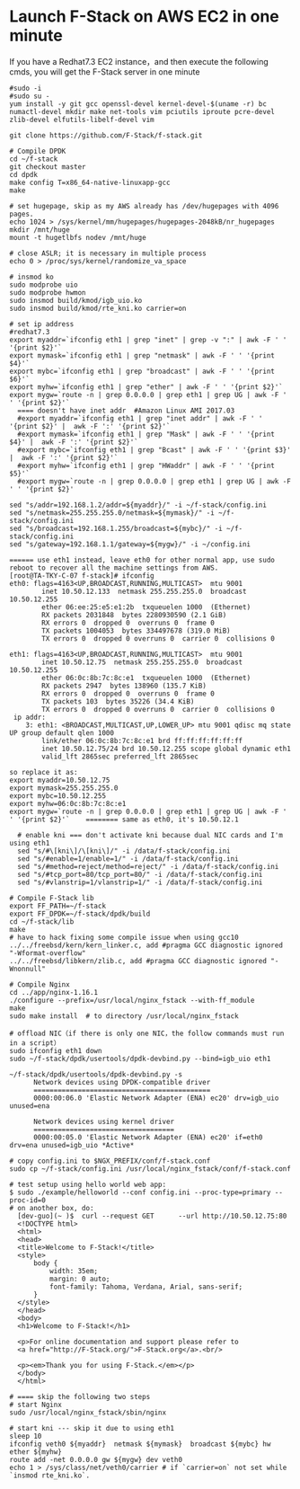# Launch F-Stack on AWS EC2 in one minute

  If you have a Redhat7.3 EC2 instance，and then execute the following cmds, you will get the F-Stack server in one minute 

    #sudo -i
    #sudo su -
    yum install -y git gcc openssl-devel kernel-devel-$(uname -r) bc numactl-devel mkdir make net-tools vim pciutils iproute pcre-devel zlib-devel elfutils-libelf-devel vim

    git clone https://github.com/F-Stack/f-stack.git

    # Compile DPDK
    cd ~/f-stack
    git checkout master
    cd dpdk
    make config T=x86_64-native-linuxapp-gcc
    make

    # set hugepage, skip as my AWS already has /dev/hugepages with 4096 pages.
    echo 1024 > /sys/kernel/mm/hugepages/hugepages-2048kB/nr_hugepages
    mkdir /mnt/huge
    mount -t hugetlbfs nodev /mnt/huge

    # close ASLR; it is necessary in multiple process
    echo 0 > /proc/sys/kernel/randomize_va_space

    # insmod ko
    sudo modprobe uio
    sudo modprobe hwmon
    sudo insmod build/kmod/igb_uio.ko
    sudo insmod build/kmod/rte_kni.ko carrier=on

    # set ip address
    #redhat7.3
    export myaddr=`ifconfig eth1 | grep "inet" | grep -v ":" | awk -F ' '  '{print $2}'`
    export mymask=`ifconfig eth1 | grep "netmask" | awk -F ' ' '{print $4}'`
    export mybc=`ifconfig eth1 | grep "broadcast" | awk -F ' ' '{print $6}'`
    export myhw=`ifconfig eth1 | grep "ether" | awk -F ' ' '{print $2}'`
    export mygw=`route -n | grep 0.0.0.0 | grep eth1 | grep UG | awk -F ' ' '{print $2}'`
      ==== doesn't have inet addr  #Amazon Linux AMI 2017.03
      #export myaddr=`ifconfig eth1 | grep "inet addr" | awk -F ' '  '{print $2}' |  awk -F ':' '{print $2}'`
      #export mymask=`ifconfig eth1 | grep "Mask" | awk -F ' ' '{print $4}' |  awk -F ':' '{print $2}'`
      #export mybc=`ifconfig eth1 | grep "Bcast" | awk -F ' ' '{print $3}' |  awk -F ':' '{print $2}'`
      #export myhw=`ifconfig eth1 | grep "HWaddr" | awk -F ' ' '{print $5}'`
      #export mygw=`route -n | grep 0.0.0.0 | grep eth1 | grep UG | awk -F ' ' '{print $2}'

    sed "s/addr=192.168.1.2/addr=${myaddr}/" -i ~/f-stack/config.ini
    sed "s/netmask=255.255.255.0/netmask=${mymask}/" -i ~/f-stack/config.ini
    sed "s/broadcast=192.168.1.255/broadcast=${mybc}/" -i ~/f-stack/config.ini
    sed "s/gateway=192.168.1.1/gateway=${mygw}/" -i ~/config.ini

    ====== use eth1 instead, leave eth0 for other normal app, use sudo reboot to recover all the machine settings from AWS.
    [root@TA-TKY-C-07 f-stack]# ifconfig
    eth0: flags=4163<UP,BROADCAST,RUNNING,MULTICAST>  mtu 9001
            inet 10.50.12.133  netmask 255.255.255.0  broadcast 10.50.12.255
            ether 06:ee:25:e5:e1:2b  txqueuelen 1000  (Ethernet)
            RX packets 2031848  bytes 2280930590 (2.1 GiB)
            RX errors 0  dropped 0  overruns 0  frame 0
            TX packets 1004053  bytes 334497678 (319.0 MiB)
            TX errors 0  dropped 0 overruns 0  carrier 0  collisions 0

    eth1: flags=4163<UP,BROADCAST,RUNNING,MULTICAST>  mtu 9001
            inet 10.50.12.75  netmask 255.255.255.0  broadcast 10.50.12.255
            ether 06:0c:8b:7c:8c:e1  txqueuelen 1000  (Ethernet)
            RX packets 2947  bytes 138960 (135.7 KiB)
            RX errors 0  dropped 0  overruns 0  frame 0
            TX packets 103  bytes 35226 (34.4 KiB)
            TX errors 0  dropped 0 overruns 0  carrier 0  collisions 0
     ip addr:
        3: eth1: <BROADCAST,MULTICAST,UP,LOWER_UP> mtu 9001 qdisc mq state UP group default qlen 1000
            link/ether 06:0c:8b:7c:8c:e1 brd ff:ff:ff:ff:ff:ff
            inet 10.50.12.75/24 brd 10.50.12.255 scope global dynamic eth1
            valid_lft 2865sec preferred_lft 2865sec

    so replace it as:
    export myaddr=10.50.12.75
    export mymask=255.255.255.0
    export mybc=10.50.12.255
    export myhw=06:0c:8b:7c:8c:e1
    export mygw=`route -n | grep 0.0.0.0 | grep eth1 | grep UG | awk -F ' ' '{print $2}'`    ======== same as eth0, it's 10.50.12.1
    
      # enable kni === don't activate kni because dual NIC cards and I'm using eth1
      sed "s/#\[kni\]/\[kni\]/" -i /data/f-stack/config.ini
      sed "s/#enable=1/enable=1/" -i /data/f-stack/config.ini
      sed "s/#method=reject/method=reject/" -i /data/f-stack/config.ini
      sed "s/#tcp_port=80/tcp_port=80/" -i /data/f-stack/config.ini
      sed "s/#vlanstrip=1/vlanstrip=1/" -i /data/f-stack/config.ini

    # Compile F-Stack lib
    export FF_PATH=~/f-stack
    export FF_DPDK=~/f-stack/dpdk/build
    cd ~/f-stack/lib
    make
    # have to hack fixing some compile issue when using gcc10
    ../../freebsd/kern/kern_linker.c, add #pragma GCC diagnostic ignored "-Wformat-overflow"
    ../../freebsd/libkern/zlib.c, add #pragma GCC diagnostic ignored "-Wnonnull"
    
    # Compile Nginx
    cd ../app/nginx-1.16.1
    ./configure --prefix=/usr/local/nginx_fstack --with-ff_module
    make
    sudo make install  # to directory /usr/local/nginx_fstack

    # offload NIC（if there is only one NIC，the follow commands must run in a script）
    sudo ifconfig eth1 down
    sudo ~/f-stack/dpdk/usertools/dpdk-devbind.py --bind=igb_uio eth1

    ~/f-stack/dpdk/usertools/dpdk-devbind.py -s
          Network devices using DPDK-compatible driver
          ============================================
          0000:00:06.0 'Elastic Network Adapter (ENA) ec20' drv=igb_uio unused=ena

          Network devices using kernel driver
          ===================================
          0000:00:05.0 'Elastic Network Adapter (ENA) ec20' if=eth0 drv=ena unused=igb_uio *Active*

    # copy config.ini to $NGX_PREFIX/conf/f-stack.conf
    sudo cp ~/f-stack/config.ini /usr/local/nginx_fstack/conf/f-stack.conf

    # test setup using hello world web app:
    $ sudo ./example/helloworld --conf config.ini --proc-type=primary --proc-id=0
    # on another box, do:
      [dev-guo](~ )$  curl --request GET      --url http://10.50.12.75:80
      <!DOCTYPE html>
      <html>
      <head>
      <title>Welcome to F-Stack!</title>
      <style>
          body {
              width: 35em;
              margin: 0 auto;
              font-family: Tahoma, Verdana, Arial, sans-serif;
          }
      </style>
      </head>
      <body>
      <h1>Welcome to F-Stack!</h1>

      <p>For online documentation and support please refer to
      <a href="http://F-Stack.org/">F-Stack.org</a>.<br/>

      <p><em>Thank you for using F-Stack.</em></p>
      </body>
      </html>
     
    # ==== skip the following two steps
    # start Nginx
    sudo /usr/local/nginx_fstack/sbin/nginx

    # start kni --- skip it due to using eth1
    sleep 10
    ifconfig veth0 ${myaddr}  netmask ${mymask}  broadcast ${mybc} hw ether ${myhw}
    route add -net 0.0.0.0 gw ${mygw} dev veth0
    echo 1 > /sys/class/net/veth0/carrier # if `carrier=on` not set while `insmod rte_kni.ko`.
